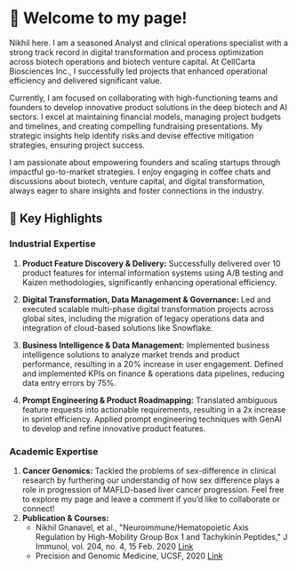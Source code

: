 # 👋 Welcome to my page!

Nikhil here. I am  a seasoned Analyst and clinical operations specialist with a strong track record in digital transformation and process optimization across biotech operations and biotech venture capital. At CellCarta Biosciences Inc., I successfully led projects that enhanced operational efficiency and delivered significant value.

Currently, I am focused on collaborating with high-functioning teams and founders to develop innovative product solutions in the deep biotech and AI sectors. I excel at maintaining financial models, managing project budgets and timelines, and creating compelling fundraising presentations. My strategic insights help identify risks and devise effective mitigation strategies, ensuring project success.

I am passionate about empowering founders and scaling startups through impactful go-to-market strategies. I enjoy engaging in coffee chats and discussions about biotech, venture capital, and digital transformation, always eager to share insights and foster connections in the industry.

## 🚀 Key Highlights

### Industrial Expertise
1. **Product Feature Discovery & Delivery:** Successfully delivered over 10 product features for internal information systems using A/B testing and Kaizen methodologies, significantly enhancing operational efficiency.
  
2. **Digital Transformation, Data Management & Governance:** Led and executed scalable multi-phase digital transformation projects across global sites, including the migration of legacy operations data and integration of cloud-based solutions like Snowflake.

3. **Business Intelligence & Data Management:** Implemented business intelligence solutions to analyze market trends and product performance, resulting in a 20% increase in user engagement. Defined and implemented KPIs on finance & operations data pipelines, reducing data entry errors by 75%.

4. **Prompt Engineering & Product Roadmapping:** Translated ambiguous feature requests into actionable requirements, resulting in a 2x increase in sprint efficiency. Applied prompt engineering techniques with GenAI to develop and refine innovative product features.

### Academic Expertise
1. **Cancer Genomics:** Tackled the problems of sex-difference in clinical research by furthering our understandig of how sex difference plays a role in progression of MAFLD-based liver cancer progression.
Feel free to explore my page and leave a comment if you’d like to collaborate or connect!
2. **Publication & Courses:**
   -  Nikhil Gnanavel, et al., "Neuroimmune/Hematopoietic Axis Regulation by High-Mobility Group Box 1 and Tachykinin Peptides," J Immunol, vol. 204, no. 4, 15 Feb. 2020 [Link](https://doi.org/10.4049/jimmunol.1900582)
   - Precision and Genomic Medicine, UCSF, 2020 [Link](https://coursera.org/share/e292c2a0aac815e78798aa30a86951e9)


<!---
NG-sama/NG-sama is a ✨ special ✨ repository because its `README.md` (this file) appears on your GitHub profile.
You can click the Preview link to take a look at your changes.
--->
